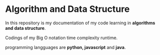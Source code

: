 # Algorithm and Data Structure

In this repository is my documentation of my code learning in **algorithms and data structure**.

Codings of my Big O notation time complexity runtime.

programming langguages are **python, javascript** and **java**.
